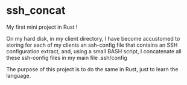 # ssh_concat

My first mini project in Rust !

On my hard disk, in my client directory, I have become accustomed to storing for each of my clients an ssh-config file that contains an SSH configuration extract, and, using a small BASH script, I concatenate all these ssh-config files in my main file .ssh/config

The purpose of this project is to do the same in Rust, just to learn the language.

